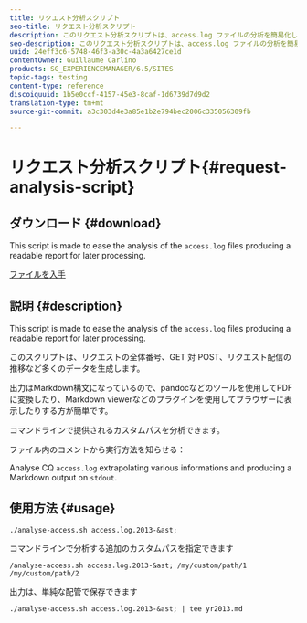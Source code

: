 ```yaml
---
title: リクエスト分析スクリプト
seo-title: リクエスト分析スクリプト
description: このリクエスト分析スクリプトは、access.log ファイルの分析を簡易化し、後の処理で役立つようにわかりやすいレポートを生成します。
seo-description: このリクエスト分析スクリプトは、access.log ファイルの分析を簡易化し、後の処理で役立つようにわかりやすいレポートを生成します。
uuid: 24eff3c6-5748-46f3-a30c-4a3a6427ce1d
contentOwner: Guillaume Carlino
products: SG_EXPERIENCEMANAGER/6.5/SITES
topic-tags: testing
content-type: reference
discoiquuid: 1b5e0ccf-4157-45e3-8caf-1d6739d7d9d2
translation-type: tm+mt
source-git-commit: a3c303d4e3a85e1b2e794bec2006c335056309fb

---
```



# リクエスト分析スクリプト{#request-analysis-script}

## ダウンロード {#download}

This script is made to ease the analysis of the `access.log` files producing a readable report for later processing.

[ファイルを入手](assets/analyse-access.sh)

## 説明 {#description}

This script is made to ease the analysis of the `access.log` files producing a readable report for later processing.

このスクリプトは、リクエストの全体番号、GET 対 POST、リクエスト配信の推移など多くのデータを生成します。

出力はMarkdown構文になっているので、pandocなどのツールを使用してPDFに変換したり、Markdown viewerなどのプラグインを使用してブラウザーに表示したりする方が簡単です。

コマンドラインで提供されるカスタムパスを分析できます。

ファイル内のコメントから実行方法を知らせる：

Analyse CQ `access.log` extrapolating various informations and producing a Markdown output on `stdout`.

## 使用方法 {#usage}

`./analyse-access.sh access.log.2013-&ast;`

コマンドラインで分析する追加のカスタムパスを指定できます

`/analyse-access.sh access.log.2013-&ast; /my/custom/path/1 /my/custom/path/2`

出力は、単純な配管で保存できます

`./analyse-access.sh access.log.2013-&ast; | tee yr2013.md`
